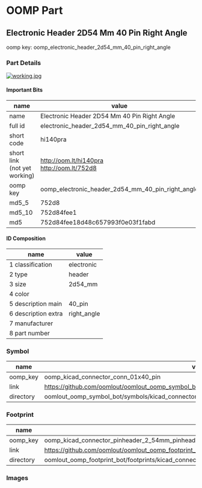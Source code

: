 # OOMP Part  
## Electronic Header 2D54 Mm 40 Pin Right Angle  
  
oomp key: oomp_electronic_header_2d54_mm_40_pin_right_angle  
  
### Part Details  
  
[![working.jpg](working_600.jpg)](working.jpg)  
  
#### Important Bits  
| name | value | 
| --- | --- | 
| name | Electronic Header 2D54 Mm 40 Pin Right Angle | 
| full id | electronic_header_2d54_mm_40_pin_right_angle | 
| short code | hi140pra | 
| short link<br>(not yet working) | http://oom.lt/hi140pra<br>http://oom.lt/752d8 | 
| oomp key | oomp_electronic_header_2d54_mm_40_pin_right_angle | 
| md5_5 | 752d8 | 
| md5_10 | 752d84fee1 | 
| md5 | 752d84fee18d48c657993f0e03f1fabd | 
#### ID Composition  
| name | value | 
| --- | --- | 
| 1 classification | electronic | 
| 2 type | header | 
| 3 size | 2d54_mm | 
| 4 color |  | 
| 5 description main | 40_pin | 
| 6 description extra | right_angle | 
| 7 manufacturer |  | 
| 8 part number |  | 
### Symbol  
| name | value | 
| --- | --- | 
| oomp_key | oomp_kicad_connector_conn_01x40_pin | 
| link | https://github.com/oomlout/oomlout_oomp_symbol_bot/tree/main/symbols/kicad_connector_conn_01x40_pin | 
| directory | oomlout_oomp_symbol_bot/symbols/kicad_connector_conn_01x40_pin//working/working.kicad_sym | 
### Footprint  
| name | value | 
| --- | --- | 
| oomp_key | oomp_kicad_connector_pinheader_2_54mm_pinheader_1x40_p2_54mm_vertical | 
| link | https://github.com/oomlout/oomlout_oomp_footprint_bot/tree/main/foootprntss/kicad_connector_pinheader_2_54mm_pinheader_1x40_p2_54mm_vertical | 
| directory | oomlout_oomp_footprint_bot/footprints/kicad_connector_pinheader_2_54mm_pinheader_1x40_p2_54mm_vertical//working/working.kicad_mod | 
### Images  
